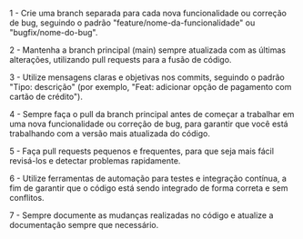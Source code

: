 1 - Crie uma branch separada para cada nova funcionalidade ou correção de bug, seguindo o padrão "feature/nome-da-funcionalidade" ou "bugfix/nome-do-bug".

2 - Mantenha a branch principal (main) sempre atualizada com as últimas alterações, utilizando pull requests para a fusão de código.

3 - Utilize mensagens claras e objetivas nos commits, seguindo o padrão "Tipo: descrição" (por exemplo, "Feat: adicionar opção de pagamento com cartão de crédito").

4 - Sempre faça o pull da branch principal antes de começar a trabalhar em uma nova funcionalidade ou correção de bug, para garantir que você está trabalhando com a versão mais atualizada do código.

5 - Faça pull requests pequenos e frequentes, para que seja mais fácil revisá-los e detectar problemas rapidamente.

6 - Utilize ferramentas de automação para testes e integração contínua, a fim de garantir que o código está sendo integrado de forma correta e sem conflitos.

7 - Sempre documente as mudanças realizadas no código e atualize a documentação sempre que necessário.
